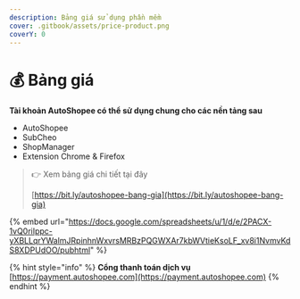 ```yaml
---
description: Bảng giá sử dụng phần mềm
cover: .gitbook/assets/price-product.png
coverY: 0
---
```


# 💰 Bảng giá

**Tài khoản AutoShopee có thể sử dụng chung cho các nền tảng sau**

* AutoShopee
* SubCheo
* ShopManager
* Extension Chrome & Firefox

> 👉 Xem bảng giá chi tiết tại đây
>
> [https://bit.ly/autoshopee-bang-gia](https://bit.ly/autoshopee-bang-gia)

{% embed url="https://docs.google.com/spreadsheets/u/1/d/e/2PACX-1vQ0riIppc-yXBLLqrYWalmJRpinhnWxvrsMRBzPQGWXAr7kbWVtieKsoLF_xv8i1NvmvKdS8XDPUdOO/pubhtml" %}

{% hint style="info" %}
**Cổng thanh toán dịch vụ** [https://payment.autoshopee.com](https://payment.autoshopee.com)
{% endhint %}
